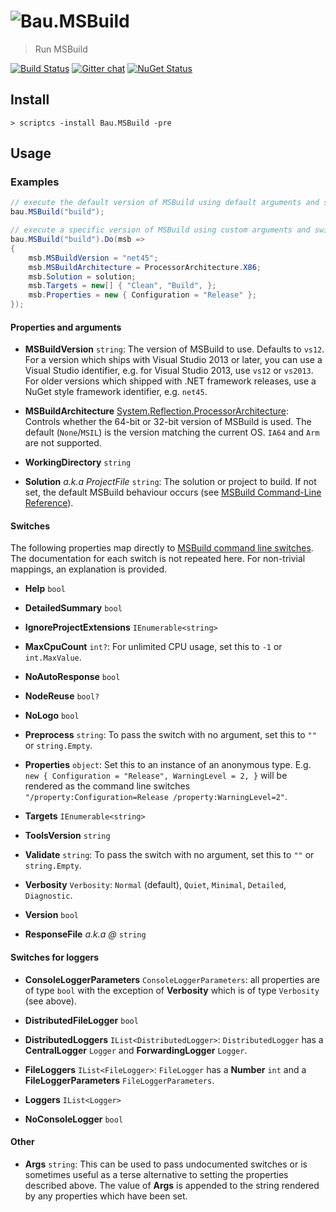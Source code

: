 # ![Bau](https://raw.githubusercontent.com/bau-build/bau/dev/assets/bau.128.png).MSBuild

> Run MSBuild

[![Build Status](http://teamcity.codebetter.com/app/rest/builds/buildType:%28id:Bau_BauMSBuild%29/statusIcon)](http://teamcity.codebetter.com/viewType.html?buildTypeId=Bau_BauMSBuild&guest=1) [![Gitter chat](https://badges.gitter.im/bau-build/bau.png)](https://gitter.im/bau-build/bau) [![NuGet Status](http://img.shields.io/badge/NuGet-0.1.0~alpha-blue.svg?style=flat)](https://www.nuget.org/packages/Bau.MSBuild/)

## Install

```batch
> scriptcs -install Bau.MSBuild -pre
```

## Usage

### Examples

```C#
// execute the default version of MSBuild using default arguments and switches
bau.MSBuild("build");
```

```C#
// execute a specific version of MSBuild using custom arguments and switches
bau.MSBuild("build").Do(msb =>
{
    msb.MSBuildVersion = "net45";
    msb.MSBuildArchitecture = ProcessorArchitecture.X86;
    msb.Solution = solution;
    msb.Targets = new[] { "Clean", "Build", };
    msb.Properties = new { Configuration = "Release" };
});
```

#### Properties and arguments

- **MSBuildVersion** `string`: The version of MSBuild to use. Defaults to `vs12`. For a version which ships with Visual Studio 2013 or later, you can use a Visual Studio identifier, e.g. for Visual Studio 2013, use `vs12` or `vs2013`. For older versions which shipped with .NET framework releases, use a NuGet style framework identifier, e.g. `net45`.

- **MSBuildArchitecture** [System.Reflection.ProcessorArchitecture](http://msdn.microsoft.com/en-us/library/cc533013.aspx): Controls whether the 64-bit or 32-bit version of MSBuild is used. The default (`None`/`MSIL`) is the version matching the current OS. `IA64` and `Arm` are not supported. 

- **WorkingDirectory** `string`

- **Solution** *a.k.a ProjectFile* `string`: The solution or project to build. If not set, the default MSBuild behaviour occurs (see [MSBuild Command-Line Reference](http://msdn.microsoft.com/en-us/library/ms164311.aspx)).

#### Switches

The following properties map directly to [MSBuild command line switches](http://msdn.microsoft.com/en-us/library/ms164311.aspx). The documentation for each switch is not repeated here. For non-trivial mappings, an explanation is provided.

- **Help** `bool`

- **DetailedSummary** `bool`

- **IgnoreProjectExtensions** `IEnumerable<string>`

- **MaxCpuCount** `int?`: For unlimited CPU usage, set this to `-1` or `int.MaxValue`. 

- **NoAutoResponse** `bool`

- **NodeReuse** `bool?`

- **NoLogo** `bool`

- **Preprocess** `string`: To pass the switch with no argument, set this to `""` or `string.Empty`.

- **Properties** `object`: Set this to an instance of an anonymous type. E.g. `new { Configuration = "Release", WarningLevel = 2, }` will be rendered as the command line switches `"/property:Configuration=Release /property:WarningLevel=2"`. 

- **Targets** `IEnumerable<string>`

- **ToolsVersion** `string`

- **Validate** `string`: To pass the switch with no argument, set this to `""` or `string.Empty`.

- **Verbosity** `Verbosity`: `Normal` (default), `Quiet`, `Minimal`, `Detailed`, `Diagnostic`. 

- **Version** `bool`

- **ResponseFile** *a.k.a @* `string`

#### Switches for loggers

- **ConsoleLoggerParameters** `ConsoleLoggerParameters`: all properties are of type `bool` with the exception of **Verbosity** which is of type `Verbosity` (see above).

- **DistributedFileLogger** `bool`

- **DistributedLoggers** `IList<DistributedLogger>`: `DistributedLogger` has a **CentralLogger** `Logger` and **ForwardingLogger** `Logger`.  

- **FileLoggers** `IList<FileLogger>`: `FileLogger` has a **Number** `int` and a **FileLoggerParameters** `FileLoggerParameters`. 

- **Loggers** `IList<Logger>`

- **NoConsoleLogger** `bool`

#### Other

- **Args** `string`: This can be used to pass undocumented switches or is sometimes useful as a terse alternative to setting the properties described above. The value of **Args** is appended to the string rendered by any properties which have been set.

